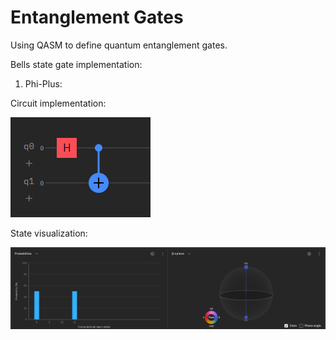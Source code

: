 # Entanglement Gates
Using QASM to define quantum entanglement gates.


Bells state gate implementation:


1. Phi-Plus:

Circuit implementation:

![phi plus circuit](resources/phiplus.png)

State visualization:

![phi plus visualization](resources/phiplusvis.png)
